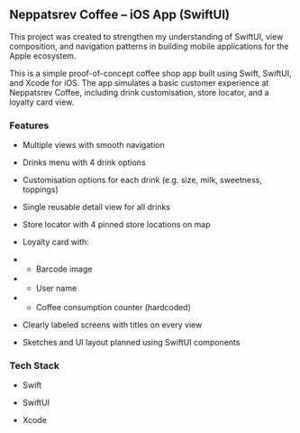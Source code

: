 ## Neppatsrev Coffee – iOS App (SwiftUI)
This project was created to strengthen my understanding of SwiftUI, view composition, and navigation patterns in building mobile applications for the Apple ecosystem.

This is a simple proof-of-concept coffee shop app built using Swift, SwiftUI, and Xcode for iOS. The app simulates a basic customer experience at Neppatsrev Coffee, including drink customisation, store locator, and a loyalty card view.

### Features
- Multiple views with smooth navigation

- Drinks menu with 4 drink options

- Customisation options for each drink (e.g. size, milk, sweetness, toppings)

- Single reusable detail view for all drinks

- Store locator with 4 pinned store locations on map

- Loyalty card with:

- - Barcode image

- - User name

- - Coffee consumption counter (hardcoded)

- Clearly labeled screens with titles on every view

- Sketches and UI layout planned using SwiftUI components

### Tech Stack
- Swift

- SwiftUI

- Xcode
